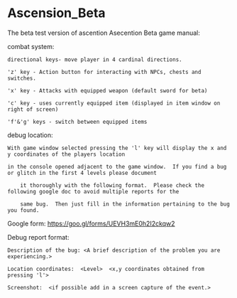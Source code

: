 # Ascension_Beta
The beta test version of ascention
Asecention Beta game manual:

combat system:

    directional keys- move player in 4 cardinal directions.

    'z' key - Action button for interacting with NPCs, chests and switches.

    'x' key - Attacks with equipped weapon (default sword for beta)

    'c' key - uses currently equipped item (displayed in item window on right of screen)

    'f'&'g' keys - switch between equipped items

debug location:

    With game window selected pressing the 'l' key will display the x and y coordinates of the players location

    in the console opened adjacent to the game window.  If you find a bug or glitch in the first 4 levels please document 

        it thoroughly with the following format.  Please check the following google doc to avoid multiple reports for the 

        same bug.  Then just fill in the information pertaining to the bug you found.

Google form:  https://goo.gl/forms/UEVH3mE0h2I2ckqw2

Debug report format:

    Description of the bug: <A brief description of the problem you are experiencing.>

    Location coordinates:  <Level>  <x,y coordinates obtained from pressing 'l'>

    Screenshot:  <if possible add in a screen capture of the event.> 
